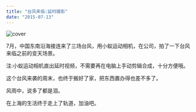 ```yaml
---
title: "台风来临:延时摄影"
date: "2015-07-13"
---
```


![cover](https://static.is26.com/blog/2015/07/shanghai1.jpg)

7月，中国东南沿海接连来了三场台风，用小蚁运动相机，在公司，拍了一下台风来临之前的变天场景。

注:小蚁运动相机直出延时视频，不需要再在电脑上手动剪辑合成，十分方便哦。

这个台风来袭的周末，也终于搬好了家，把东西置办得也差不多了。

风雨中，说多了都是泪。

在上海的生活终于走上了轨道，加油吧。
